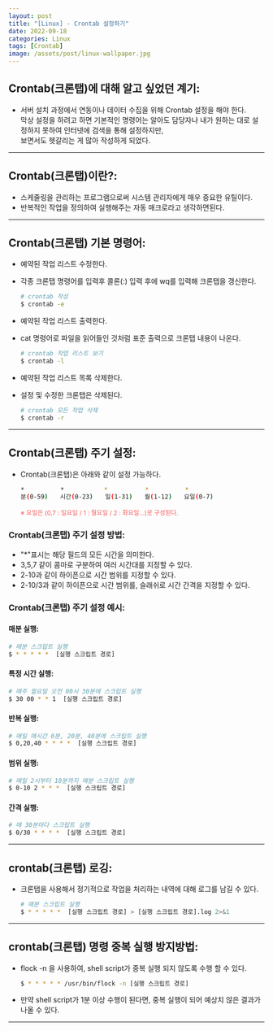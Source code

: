 ```yaml
---
layout: post
title: "[Linux] - Crontab 설정하기"
date: 2022-09-18
categories: Linux
tags: [Crontab]
image: /assets/post/linux-wallpaper.jpg
---
```


## Crontab(크론탭)에 대해 알고 싶었던 계기:
- 서버 설치 과정에서 연동이나 데이터 수집을 위해 Crontab 설정을 해야 한다.<br>
막상 설정을 하려고 하면 기본적인 명령어는 알아도 담당자나 내가 원하는 대로 설정하지 못하여 인터넷에 검색을 통해 설정하지만,<br>보면서도 헷갈리는 게 많아 작성하게 되었다.

* * *

## Crontab(크론탭)이란?:
- 스케줄링을 관리하는 프로그램으로써 시스템 관리자에게 매우 중요한 유틸이다.
- 반복적인 작업을 정의하여 실행해주는 자동 매크로라고 생각하면된다.

* * *

## Crontab(크론탭) 기본 명령어:
- 예약된 작업 리스트 수정한다.
- 각종 크론탭 명령어를 입력후 콜론(:) 입력 후에 wq를 입력해 크론탭을 갱신한다.
  ```bash
  # crontab 작성
  $ crontab -e
  ```

- 예약된 작업 리스트 출력한다.
- cat 명령어로 파일을 읽어들인 것처럼 표준 출력으로 크론탭 내용이 나온다.
  ```bash
  # crontab 작업 리스트 보기
  $ crontab -l
  ```

- 예약된 작업 리스트 목록 삭제한다.
- 설정 및 수정한 크론탭은 삭제된다.
  ```bash
  # crontab 모든 작업 삭제
  $ crontab -r
  ```

* * *

## Crontab(크론탭) 주기 설정:
- Crontab(크론탭)은 아래와 같이 설정 가능하다.
  ```bash
  *　　　　　　*　　　　　　 *　　　　　  *　　　　　　*
  분(0-59)　　시간(0-23)　　일(1-31)　　월(1-12)　　요일(0-7)
  ```
  <span style="color:#FA5858; font-size:12px">※ 요일은 (0,7 : 일요일 / 1 : 월요일 / 2 : 화요일...)로 구성된다.</span>

### Crontab(크론탭) 주기 설정 방법:
- "*"표시는 해당 필드의 모든 시간을 의미한다.
- 3,5,7 같이 콤마로 구분하여 여러 시간대를 지정할 수 있다.
- 2-10과 같이 하이픈으로 시간 범위를 지정할 수 있다.
- 2-10/3과 같이 하이픈으로 시간 범위를, 슬래쉬로 시간 간격을 지정할 수 있다.

### Crontab(크론탭) 주기 설정 예시:
#### 매분 실행:
```bash
# 매분 스크립트 실행
$ * * * * *  [실행 스크립트 경로]
```

#### 특정 시간 실행:
```bash
# 매주 월요일 오전 00시 30분에 스크립트 실행
$ 30 00 * * 1  [실행 스크립트 경로]
```

#### 반복 실행:
```bash
# 매일 매시간 0분, 20분, 40분에 스크립트 실행
$ 0,20,40 * * * *  [실행 스크립트 경로]
```

#### 범위 실행:
```bash
# 매일 2시부터 10분까지 매분 스크립트 실행
$ 0-10 2 * * *  [실행 스크립트 경로]
```

#### 간격 실행:
```bash
# 매 30분마다 스크립트 실행
$ 0/30 * * * *  [실행 스크립트 경로]
```

* * *

## crontab(크론탭) 로깅:
- 크론탭을 사용해서 정기적으로 작업을 처리하는 내역에 대해 로그를 남길 수 있다.
  ```bash
  # 매분 스크립트 실행
  $ * * * * *  [실행 스크립트 경로] > [실행 스크립트 경로].log 2>&1
  ```

* * *

## crontab(크론탭) 명령 중복 실행 방지방법:
- flock -n 을 사용하여, shell script가 중복 실행 되지 않도록 수행 할 수 있다.
  ```bash
  $ * * * * * /usr/bin/flock -n [실행 스크립트 경로]
  ```
- 만약 shell script가 1분 이상 수행이 된다면, 중복 실행이 되어 예상치 않은 결과가 나올 수 있다.

* * *